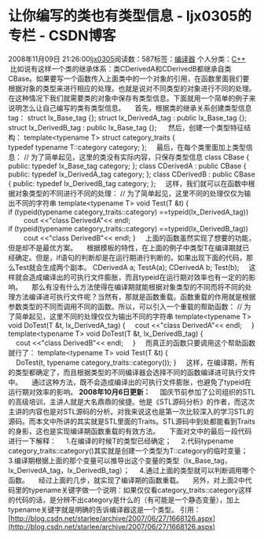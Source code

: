 # 让你编写的类也有类型信息 - ljx0305的专栏 - CSDN博客
2008年11月09日 21:26:00[ljx0305](https://me.csdn.net/ljx0305)阅读数：587标签：[编译器](https://so.csdn.net/so/search/s.do?q=编译器&t=blog)
个人分类：[C++](https://blog.csdn.net/ljx0305/article/category/380566)
                 比如说有这样一个类的继承体系：类CDerivedA和CDerivedB都继承自类CBase。如果要写一个函数传入上面类中的一个对象的引用，在函数里面我们要根据对象的类型来进行相应的处理，也就是说对不同类型的对象进行不同的处理。在这种情况下我们就需要类的对象中保存有类型信息。下面就用一个简单的例子来说明怎么让自己编写的类有类型信息。
    首先，根据类的继承关系创建类型信息tag：
struct lx_Base_tag {};
struct lx_DerivedA_tag : public lx_Base_tag {};
struct lx_DerivedB_tag : public lx_Base_tag {};
     然后，创建一个类型特征结构：
template<typename T>
struct category_traits
{
typedef typename T::category category;
};
    最后，在每个类里面加上类型信息：
// 为了简单起见，这里的类没有实际内容，只保存类型信息
class CBase
{
public:
typedef lx_Base_tag category;
};
class CDerivedA : public CBase
{
public:
typedef lx_DerivedA_tag category;
};
class CDerivedB : public CBase
{
public:
typedef lx_DerivedB_tag category;
};
    这样，我们就可以在函数中根据对象类型的不同进行不同的处理：
// 为了简单起见，这里不同的处理仅仅为输出不同的字符串
template<typename T>
void Test(T &t)
{
if (typeid(typename category_traits<T>::category) ==typeid(lx_DerivedA_tag))
        cout <<"class DerivedA"<< endl;
if (typeid(typename category_traits<T>::category) ==typeid(lx_DerivedB_tag))
        cout <<"class DerivedB"<< endl;
}
    上面的函数虽然实现了想要的功能，但是却不是最优方案。
    根据模板的特性，在上面的例子中类型T在编译期就已经确定。但是，if语句的判断却是在运行期进行判断的。如果出现下面的代码，那么Test就会生成两个副本。
CDerivedA a;
TestA(a);
CDerivedA b;
Test(b);
    这样就会造成编译出的可执行文件膨胀，而且typeid在运行期对效率也有一定的的影响。
    那么有没有什么方法使得在编译期就能根据对象类型的不同而将不同的处理方法编译进可执行文件呢？当然有，那就是函数重载。函数重载的作用就是根据参数类型的不同而调用不同的函数。所以，可以引入一个重载的帮助函数：
// 为了简单起见，这里不同的处理仅仅为输出不同的字符串
template<typename T>
void DoTest(T &t, lx_DerivedA_tag)
{
    cout <<"class DerivedA"<< endl;    
}
template<typename T>
void DoTest(T &t, lx_DerivedB_tag)
{
    cout <<"class DerivedB"<< endl;    
}
    而真正的函数只要调用这个帮助函数就行了：
template<typename T>
void Test(T &t)
{
    DoTest(t, typename category_traits<T>::category());
}
    这样，在编译期，所有的类型都确定了，而且根据类型的不同编译器会选择不同的函数编译进可执行文件中。
    通过这种方法，既不会造成编译出的可执行文件膨胀，也避免了typeid在运行期对效率的影响。
**2008年10月6日更新：**
    国庆节前参加了公司组织的STL的高级培训，主讲人就是大名鼎鼎的侯捷。他是《STL源码分析》的作者，而这次主讲的内容也是对STL源码的分析。对我来说这也是第一次比较深入的学习STL的源码。而本文中所讲的其实就是STL里面的Traits。STL源码中到处都能看到Traits的身影，这也是实现编译期函数重载的有效方法。
    下面对文中的最后一段代码进行一下解释：
    1.在编译的时候T的类型已经确定；
    2.代码typename category_traits<T>::category()其实就是创建一个类型为T::category的临时变量；
    3.编译期根据上面的那个变量可以推导出这个变量的类型（lx_Base_tag，lx_DerivedA_tag，lx_DerivedB_tag）；
    4.通过上面的类型就可以判断调用哪个函数。
    经过上面的几步，就实现了编译期的函数重载。
    另外，对上面2中代码里的typename关键字做一个说明：如果仅仅看category_traits<T>::category这样的代码的话，是分辨不出category是什么的（有可能是一个静态变量），加上typename关键字就是明确的告诉编译器这是一个类型。
引用：[http://blog.csdn.net/starlee/archive/2007/06/27/1668126.aspx](http://blog.csdn.net/starlee/archive/2007/06/27/1668126.aspx)
